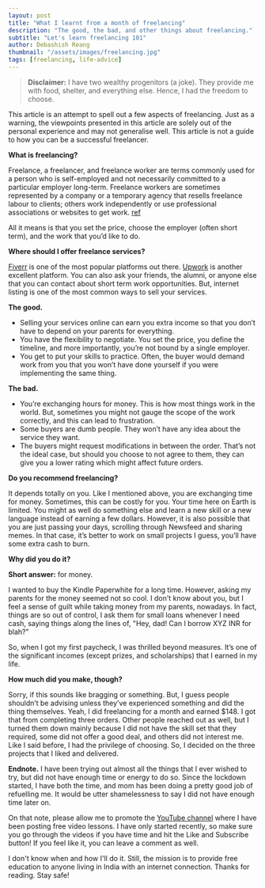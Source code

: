 ```yaml
---
layout: post
title: "What I learnt from a month of freelancing"
description: "The good, the bad, and other things about freelancing."
subtitle: "Let's learn freelancing 101"
author: Debashish Reang
thumbnail: "/assets/images/freelancing.jpg"
tags: [freelancing, life-advice]
---
```


> **Disclaimer:** I have two wealthy progenitors (a joke). They provide me with food, shelter, and everything else. Hence, I had the freedom to choose.

This article is an attempt to spell out a few aspects of freelancing. Just as a warning, the viewpoints presented in this article are solely out of the personal experience and may not generalise well. This article is not a guide to how you can be a successful freelancer.

**What is freelancing?** 

Freelance, a freelancer, and freelance worker are terms commonly used for a person who is self-employed and not necessarily committed to a particular employer long-term. Freelance workers are sometimes represented by a company or a temporary agency that resells freelance labour to clients; others work independently or use professional associations or websites to get work. [ref](https://en.wikipedia.org/wiki/Freelancer)

All it means is that you set the price, choose the employer (often short term), and the work that you’d like to do.

**Where should I offer freelance services?** 

[Fiverr](https://www.fiverr.com/) is one of the most popular platforms out there. [Upwork](https://upwork.com/) is another excellent platform. You can also ask your friends, the alumni, or anyone else that you can contact about short term work opportunities. But, internet listing is one of the most common ways to sell your services.

**The good.**
* Selling your services online can earn you extra income so that you don’t have to depend on your parents for everything.
* You have the flexibility to negotiate. You set the price, you define the timeline, and more importantly, you’re not bound by a single employer.
* You get to put your skills to practice. Often, the buyer would demand work from you that you won’t have done yourself if you were implementing the same thing.

**The bad.**
* You’re exchanging hours for money. This is how most things work in the world. But, sometimes you might not gauge the scope of the work correctly, and this can lead to frustration.
* Some buyers are dumb people. They won’t have any idea about the service they want.
* The buyers might request modifications in between the order. That’s not the ideal case, but should you choose to not agree to them, they can give you a lower rating which might affect future orders.

**Do you recommend freelancing?**

It depends totally on you. Like I mentioned above, you are exchanging time for money. Sometimes, this can be costly for you. Your time here on Earth is limited. You might as well do something else and learn a new skill or a new language instead of earning a few dollars. However, it is also possible that you are just passing your days, scrolling through Newsfeed and sharing memes. In that case, it’s better to work on small projects I guess, you’ll have some extra cash to burn.

**Why did you do it?**

**Short answer:** for money. 

I wanted to buy the Kindle Paperwhite for a long time. However, asking my parents for the money seemed not so cool. I don't know about you, but I feel a sense of guilt while taking money from my parents, nowadays. In fact, things are so out of control, I ask them for small loans whenever I need cash, saying things along the lines of, "Hey, dad! Can I borrow XYZ INR for blah?" 

So, when I got my first paycheck, I was thrilled beyond measures. It’s one of the significant incomes (except prizes, and scholarships) that I earned in my life.

**How much did you make, though?**

Sorry, if this sounds like bragging or something. But, I guess people shouldn’t be advising unless they’ve experienced something and did the thing themselves. Yeah, I did freelancing for a month and earned $148. I got that from completing three orders. Other people reached out as well, but I turned them down mainly because I did not have the skill set that they required, some did not offer a good deal, and others did not interest me. Like I said before, I had the privilege of choosing. So, I decided on the three projects that I liked and delivered.

**Endnote.** I have been trying out almost all the things that I ever wished to try, but did not have enough time or energy to do so. Since the lockdown started, I have both the time, and mom has been doing a pretty good job of refuelling me. It would be utter shamelessness to say I did not have enough time later on. 

On that note, please allow me to promote the [YouTube channel](https://www.youtube.com/channel/UCc0hAFLO1vlv208es8Yt2TQ) where I have been posting free video lessons. I have only started recently, so make sure you go through the videos if you have time and hit the Like and Subscribe button! If you feel like it, you can leave a comment as well. 

I don't know when and how I'll do it. Still, the mission is to provide free education to anyone living in India with an internet connection. Thanks for reading. Stay safe!